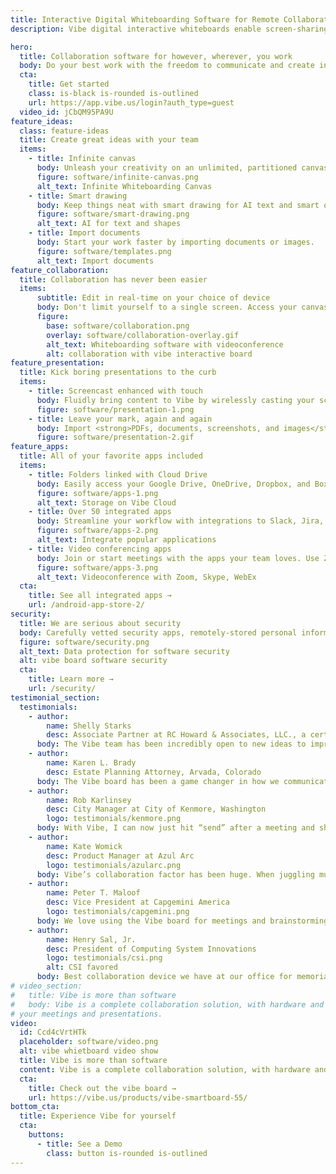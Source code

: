 ```yaml
---
title: Interactive Digital Whiteboarding Software for Remote Collaboration
description: Vibe digital interactive whiteboards enable screen-sharing, collaborative drawing, video conferencing and meeting software with whiteboarding sessions.

hero:
  title: Collaboration software for however, wherever, you work
  body: Do your best work with the freedom to communicate and create interactively. Whether you’re building a project alongside your team members, conducting a training session, or presenting in a client meeting, Vibe’s collaboration software makes it easy to share ideas.
  cta:
    title: Get started
    class: is-black is-rounded is-outlined
    url: https://app.vibe.us/login?auth_type=guest
  video_id: jCbQM95PA9U
feature_ideas:
  class: feature-ideas
  title: Create great ideas with your team
  items:
    - title: Infinite canvas
      body: Unleash your creativity on an unlimited, partitioned canvas.
      figure: software/infinite-canvas.png
      alt_text: Infinite Whiteboarding Canvas
    - title: Smart drawing
      body: Keep things neat with smart drawing for AI text and smart objects.
      figure: software/smart-drawing.png
      alt_text: AI for text and shapes
    - title: Import documents
      body: Start your work faster by importing documents or images.
      figure: software/templates.png
      alt_text: Import documents
feature_collaboration:
  title: Collaboration has never been easier
  items:
      subtitle: Edit in real-time on your choice of device
      body: Don't limit yourself to a single screen. Access your canvas through the Vibe Board, through your Mac or PC,or tablet (Mobile app is view-only). Seamlessly collaborate in real time on whichever devices work best for your team.
      figure:
        base: software/collaboration.png
        overlay: software/collaboration-overlay.gif
        alt_text: Whiteboarding software with videoconference
        alt: collaboration with vibe interactive board
feature_presentation:
  title: Kick boring presentations to the curb
  items:
    - title: Screencast enhanced with touch
      body: Fluidly bring content to Vibe by wirelessly casting your screen to Vibe or by connecting in via HDMI. With your screen cast, you can annotate as needed,share via video conferencing, or pin screenshots. It’s like a 2nd monitor enhanced with touch.
      figure: software/presentation-1.png
    - title: Leave your mark, again and again
      body: Import <strong>PDFs, documents, screenshots, and images</strong> into the board’s canvas and use whiteboarding features on top of your documents—dynamically editing or annotating in real time during your meeting. Afterwards, easily export your board to PDF so your team has an action plan and digital record.
      figure: software/presentation-2.gif
feature_apps:
  title: All of your favorite apps included
  items:
    - title: Folders linked with Cloud Drive
      body: Easily access your Google Drive, OneDrive, Dropbox, and Box files straight from the Vibe board.
      figure: software/apps-1.png
      alt_text: Storage on Vibe Cloud
    - title: Over 50 integrated apps
      body: Streamline your workflow with integrations to Slack, Jira, Asana, Zoom, Microsoft Office, and more.
      figure: software/apps-2.png
      alt_text: Integrate popular applications
    - title: Video conferencing apps
      body: Join or start meetings with the apps your team loves. Use Zoom, Skype, WebEx to connect around the world.
      figure: software/apps-3.png
      alt_text: Videoconference with Zoom, Skype, WebEx
  cta:
    title: See all integrated apps →
    url: /android-app-store-2/
security:
  title: We are serious about security
  body: Carefully vetted security apps, remotely-stored personal information, trusted identity providers, AES-256 encryption and AWS S3 storage work together to keep your intellectual property safe and secure.
  figure: software/security.png
  alt_text: Data protection for software security
  alt: vibe board software security
  cta:
    title: Learn more →
    url: /security/
testimonial_section:
  testimonials:
    - author: 
        name: Shelly Starks
        desc: Associate Partner at RC Howard & Associates, LLC., a certified Sandler Training Center
      body: The Vibe team has been incredibly open to new ideas to improve the product and even implemented a few suggestions into the most recent software update. This type of co-collaboration makes working with Vibe a premier experience. Absolutely would recommend it to anyone in the market for a digital white-board!
    - author: 
        name: Karen L. Brady
        desc: Estate Planning Attorney, Arvada, Colorado
      body: The Vibe board has been a game changer in how we communicate with clients, both in-person and virtually. I am a long-time user of electronic whiteboards, but the interactive and digital features of the Vibe board have exponentially increased both efficiency and the “wow” factor in client meetings.
    - author:
        name: Rob Karlinsey
        desc: City Manager at City of Kenmore, Washington
        logo: testimonials/kenmore.png
      body: With Vibe, I can now just hit “send” after a meeting and share that board with whoever I want. Vibe will save each board automatically, so I can always pull a board back up during any meeting to show people what we’ve discussed. Even better, we like how you can invite remote coworkers in to collaborate on the board in real time from other devices. Vibe is a gamechanger.
    - author:
        name: Kate Womick
        desc: Product Manager at Azul Arc
        logo: testimonials/azularc.png
      body: Vibe’s collaboration factor has been huge. When juggling multiple clients, it’s incredibly helpful to have everything saved in one place so you can easily pick up where you left off. As a UX designer, I like how easy Vibe is to pick up a stylus and sketch on. And for big projects we can even have several people working on a single canvas at once - even from remote locations.
    - author:
        name: Peter T. Maloof
        desc: Vice President at Capgemini America
        logo: testimonials/capgemini.png
      body: We love using the Vibe board for meetings and brainstorming sessions. It has enhanced productivity, creativity and communication amongst our team. It also feels very seamless using the Vibe board and app across various devices.
    - author:
        name: Henry Sal, Jr.
        desc: President of Computing System Innovations
        logo: testimonials/csi.png
        alt: CSI favored
      body: Best collaboration device we have at our office for memorializing any and all types of meetings – administrative tasks to software design sessions. Incredible device, saves us time and money and allows us to build our AI software products faster! Great job VIBE team, congratulations on a game changer!
# video_section:
#   title: Vibe is more than software
#   body: Vibe is a complete collaboration solution, with hardware and software that work together to uplevel
# your meetings and presentations.
video:
  id: Ccd4cVrtHTk
  placeholder: software/video.png
  alt: vibe whietboard video show
  title: Vibe is more than software
  content: Vibe is a complete collaboration solution, with hardware and software that work together to uplevel your meetings and presentations.
  cta:
    title: Check out the vibe board →
    url: https://vibe.us/products/vibe-smartboard-55/
bottom_cta:
  title: Experience Vibe for yourself
  cta:
    buttons:
      - title: See a Demo
        class: button is-rounded is-outlined
---
```


<Page />

<script setup>
import Page from '@/views/Software/Index.vue'
</script>